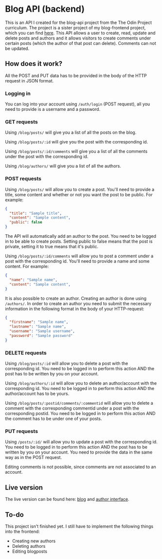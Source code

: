 # Blog API (backend) 

This is an API I created for the blog-api project from the The Odin Project curriculum. The project is a sister project of my blog-frontend project, which you can find [here](https://www.github.com/niconap/blog-frontend). This API allows a user to create, read, update and delete posts and authors and it allows visitors to create comments under certain posts (which the author of that post can delete). Comments can not be updated. 

## How does it work?

All the POST and PUT data has to be provided in the body of the HTTP request in JSON format.

### Logging in
You can log into your account using `/auth/login` (POST request), all you need to provide is a username and a password. 

### GET requests
Using `/blog/posts/` will give you a list of all the posts on the blog. 

Using `/blog/posts/:id` will give you the post with the corresponding id. 

Using `/blog/posts/:id/comments` will give you a list of all the comments under the post with the corresponding id. 

Using `/blog/authors/` will give you a list of all the authors.

### POST requests
Using `/blog/posts/` will allow you to create a post. You'll need to provide a title, some content and whether or not you want the post to be public. For example:
```json
{
  "title": "Sample title",
  "content": "Sample content",
  "public": false
}
```
The API will automatically add an author to the post. You need to be logged in to be able to create posts. Setting public to false means that the post is private, setting it to true means that it's public.

Using `/blog/posts/:id/comments` will allow you to post a comment under a post with the corresponding id. You'll need to provide a name and some content. For example:
```json
{
  "name": "Sample name",
  "content": "Sample content",
}
```

It is also possible to create an author. Creating an author is done using `/authors/`. In order to create an author you need to submit the necessary information in the following format in the body of your HTTP-request:
```json
{
  "firstname": "Sample name",
  "lastname": "Sample name",
  "username": "Sample username",
  "password": "Sample password"
}
```

### DELETE requests
Using `/blog/posts/:id` will allow you to delete a post with the corresponding id. You need to be logged in to perform this action AND the post has to be written by you on your account. 

Using `/blog/authors/:id` will allow you to delete an author/account with the corresponding id. You need to be logged in to perform this action AND the author/account has to be yours.

Using `/blog/posts/:postid/comments/:commentid` will allow you to delete a comment with the corresponding commentid under a post with the corresponding postid. You need to be logged in to perform this action AND the comment has to be under one of your posts.

### PUT requests
Using `/posts/:id/` will allow you to update a post with the corresponding id. You need to be logged in to perform this action AND the post has to be written by you on your account. You need to provide the data in the same way as in the POST request.

Editing comments is not possible, since comments are not associated to an account.

## Live version
The live version can be found here: [blog](https://blogapi-niconap.herokuapp.com/blog-frontend) and [author interface](https://blogapi-niconap.herokuapp.com/author-frontend).

## To-do
This project isn't finished yet. I still have to implement the following things into the frontend:
- Creating new authors
- Deleting authors
- Editing blogposts
